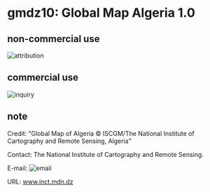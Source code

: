 # gmdz10: Global Map Algeria 1.0
## non-commercial use
![attribution](https://globalmaps.github.io/globalmaps/attribution.png)
## commercial use
![inquiry](https://globalmaps.github.io/globalmaps/inquiry.png)

## note
Credit: "Global Map of Algeria © ISCGM/The National Institute of Cartography and Remote Sensing, Algeria" 

Contact: The National Institute of Cartography and Remote Sensing.

E-mail: ![email](https://www.iscgm.org/gmd/images/email/algeria.png)

URL: www.inct.mdn.dz
